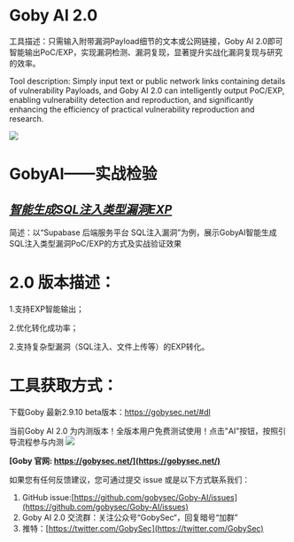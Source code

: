 # Goby AI 2.0
工具描述：只需输入附带漏洞Payload细节的文本或公网链接，Goby AI 2.0即可智能输出PoC/EXP，实现漏洞检测、漏洞复现，显著提升实战化漏洞复现与研究的效率。

Tool description: Simply input text or public network links containing details of vulnerability Payloads, and Goby AI 2.0 can intelligently output PoC/EXP, enabling vulnerability detection and reproduction, and significantly enhancing the efficiency of practical vulnerability reproduction and research.

**![](https://s3.bmp.ovh/imgs/2024/11/22/e20edd0c3d6f2c30.gif)**

# GobyAI——实战检验
## [*智能生成SQL注入类型漏洞EXP* ](https://github.com/gobysec/Goby-AI/blob/main/GobyAI%E5%AE%9E%E6%88%98%E6%A3%80%E9%AA%8C%EF%BC%9A%E6%99%BA%E8%83%BD%E7%94%9F%E6%88%90SQL%E6%B3%A8%E5%85%A5%E7%B1%BB%E5%9E%8B%E6%BC%8F%E6%B4%9EEXP.md)
简述：以“Supabase 后端服务平台 SQL注入漏洞”为例，展示GobyAI智能生成SQL注入类型漏洞PoC/EXP的方式及实战验证效果


# 2.0 版本描述：

1.支持EXP智能输出；

2.优化转化成功率；

2.支持复杂型漏洞（SQL注入、文件上传等）的EXP转化。


# 工具获取方式：

下载Goby 最新2.9.10 beta版本：https://gobysec.net/#dl

当前Goby AI 2.0 为内测版本！全版本用户免费测试使用！点击"AI"按钮，按照引导流程参与内测
**![](https://s3.bmp.ovh/imgs/2024/11/22/745c9c7f98940cc0.webp)**


**[Goby 官网: https://gobysec.net/](https://gobysec.net/)** 

如果您有任何反馈建议，您可通过提交 issue 或是以下方式联系我们：

1. GitHub issue:[https://github.com/gobysec/Goby-AI/issues](https://github.com/gobysec/Goby-AI/issues)
2. Goby AI 2.0 交流群：关注公众号“GobySec“，回复暗号“加群”
3. 推特：[https://twitter.com/GobySec](https://twitter.com/GobySec)

